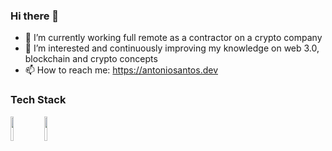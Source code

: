 ### Hi there 👋

- 🔭 I’m currently working full remote as a contractor on a crypto company
- 🌱 I’m interested and continuously improving my knowledge on web 3.0, blockchain and crypto concepts
- 📫 How to reach me: https://antoniosantos.dev
<!-- - 👯 I’m looking to collaborate on ... -->
<!-- - 🤔 I’m looking for help with ... -->
<!-- - 💬 Ask me about ... -->
<!-- - 😄 Pronouns: ... -->
<!-- - ⚡ Fun fact: ... -->

### Tech Stack
<p>
  <code><img width="10%" src="https://www.vectorlogo.zone/logos/reactjs/reactjs-ar21.svg"></code>
  <code><img width="10%" src="https://www.vectorlogo.zone/logos/typescriptlang/typescriptlang-ar21.svg"></code>
</p>
